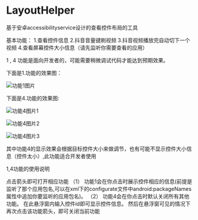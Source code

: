 # LayoutHelper
基于安卓accessibilityservice设计的查看控件布局的工具

基本功能：
1.查看控件信息
2.抖音音量键刷视频
3.抖音视频播放完自动切下一个视频
4.查看屏幕控件大小信息（请先监听你需要查看的应用）

1 , 4 功能是面向开发者的，可能需要稍微调试代码才能达到预期效果。

下面是1.功能的效果图：

![功能1图片](https://github.com/zlw513/LayoutHelper/blob/master/screenshot/example4.jpg)

下面是4.功能的效果图:

![功能4图片1](https://github.com/zlw513/LayoutHelper/blob/master/screenshot/example2.jpg)

![功能4图片2](https://github.com/zlw513/LayoutHelper/blob/master/screenshot/example3.jpg)

![功能4图片3](https://github.com/zlw513/LayoutHelper/blob/master/screenshot/example1.jpg)

其中功能4的显示效果会根据目标控件大小来做调节，也有可能不显示控件大小信息（控件太小）,此功能适合开发者使用

1,4功能的使用说明

  点击箭头即可打开相应功能
  （1） 功能1会在你点击时展示控件相应的信息(前提是监听了那个应用包名,可以在xml下的configurate文件中android:packageNames属性中追加你要监听的应用包名)。 
  （2） 功能4会在你点击时默认关闭所有其他功能。 在此悬浮窗内输入控件id即可显示控件信息。 然后在悬浮窗可见的情况下再次点击该功能箭头，即可关闭当前功能


